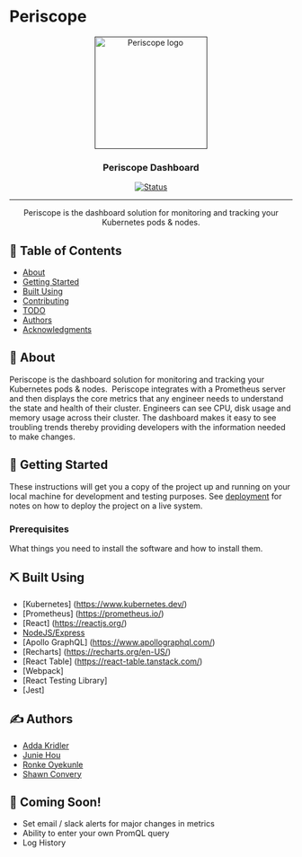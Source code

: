 # Periscope

<p align="center">
  <a href="" rel="noopener">
 <img width=200px height=200px src="https://github.com/oslabs-beta/Periscope/raw/dev/dashboard/client/assets/periscopeLogo.png" alt="Periscope logo"></a>
</p>

<h3 align="center">Periscope Dashboard</h3>

<div align="center">

  [![Status](https://img.shields.io/badge/status-active-success.svg)]() 

</div>

---

<p align="center"> Periscope is the dashboard solution for monitoring and tracking your Kubernetes pods & nodes.
    <br> 
</p>

## 📝 Table of Contents
- [About](#about)
- [Getting Started](#getting_started)
- [Built Using](#built_using)
- [Contributing](../CONTRIBUTING.md)
- [TODO](../TODO.md)
- [Authors](#authors)
- [Acknowledgments](#acknowledgement)

## 🧐 About <a name = "about"></a>
Periscope is the dashboard solution for monitoring and tracking your Kubernetes pods & nodes. 
Periscope integrates with a Prometheus server and then displays the core metrics that any engineer needs to understand the state and health of their cluster. 
Engineers can see CPU, disk usage and memory usage across their cluster. The dashboard makes it easy to see troubling trends thereby providing developers with the information needed to make changes.

## 🏁 Getting Started <a name = "getting_started"></a>
These instructions will get you a copy of the project up and running on your local machine for development and testing purposes. See [deployment](#deployment) for notes on how to deploy the project on a live system.

### Prerequisites
What things you need to install the software and how to install them.

## ⛏️ Built Using <a name = "built_using"></a>
- [Kubernetes] (https://www.kubernetes.dev/)
- [Prometheus] (https://prometheus.io/)
- [React] (https://reactjs.org/)
- [NodeJS/Express](https://expressjs.com/)
- [Apollo GraphQL] (https://www.apollographql.com/)
- [Recharts] (https://recharts.org/en-US/)
- [React Table] (https://react-table.tanstack.com/)
- [Webpack] 
- [React Testing Library]
- [Jest]

## ✍️ Authors <a name = "authors"></a>
- [Adda Kridler](https://github.com/addakridler)
- [Junie Hou](https://github.com/selilac)
- [Ronke Oyekunle](https://github.com/ronke11)
- [Shawn Convery](https://github.com/smconvery)

## 🎉 Coming Soon! <a name = "coming_soon"></a>
- Set email / slack alerts for major changes in metrics
- Ability to enter your own PromQL query 
- Log History
